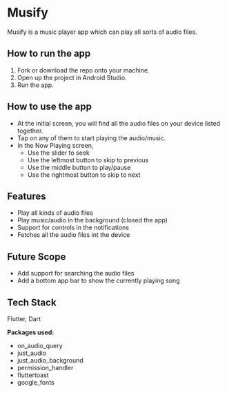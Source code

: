 
# Musify

Musify is a music player app which can play all sorts of audio files.

## How to run the app

1. Fork or download the repo onto your machine.
2. Open up the project in Android Studio.
3. Run the app.


## How to use the app

- At the initial screen, you will find all the audio files on your device listed together.
- Tap on any of them to start playing the audio/music.
- In the Now Playing screen, 
    * Use the slider to seek
    * Use the leftmost button to skip to previous 
    * Use the middle button to play/pause
    * Use the rightmost button to skip to next


## Features

- Play all kinds of audio files
- Play music/audio in the background (closed the app)
- Support for controls in the notifications
- Fetches all the audio files int the device


## Future Scope

- Add support for searching the audio files
- Add a bottom app bar to show the currently playing song
## Tech Stack

Flutter, Dart

**Packages used:**
- on_audio_query
- just_audio
- just_audio_background
- permission_handler
- fluttertoast
- google_fonts

